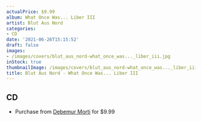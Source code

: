 ```yaml
---
actualPrice: $9.99
album: What Once Was... Liber III
artist: Blut Aus Nord
categories:
- CD
date: '2021-06-26T15:15:52'
draft: false
images:
- /images/covers/blut_aus_nord-what_once_was..._liber_iii.jpg
inStock: true
thumbnailImage: /images/covers/blut_aus_nord-what_once_was..._liber_iii-thumb.jpg
title: Blut Aus Nord - What Once Was... Liber III
---
```


## CD
* Purchase from [Debemur Morti](https://debemurmorti.aisamerch.com/item/94108) for $9.99
